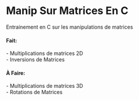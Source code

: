 # Manip Sur Matrices En C

Entrainement en C sur les manipulations de matrices

<h4>Fait:</h4>
- Multiplications de matrices 2D<br>
- Inversions de Matrices<br>

<h4>À Faire:</h4>
- Multiplications de matrices 3D<br>
- Rotations de Matrices<br>